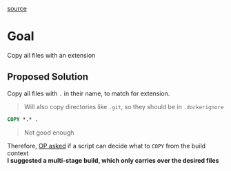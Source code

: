 [source](https://discord.com/channels/460871933748183040/460871933748183042/1289372778432299058)

# Goal
Copy all files with an extension

## Proposed Solution
Copy all files with `.` in their name, to match for extension. 
> Will also copy directories like `.git`, so they should be in `.dockerignore`

```dockerfile
COPY *.* .
```

> Not good enough

Therefore, [OP asked](https://discord.com/channels/460871933748183040/460871933748183042/1289730502017679436) if a script can decide what to `COPY` from the build context<br>
**I suggested a multi-stage build, which only carries over the desired files**